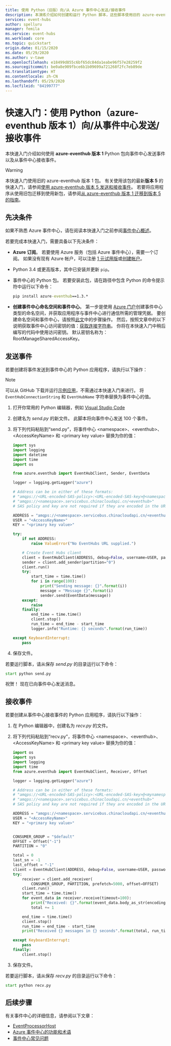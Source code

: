 ```yaml
---
title: 使用 Python（旧版）向/从 Azure 事件中心发送/接收事件
description: 本演练介绍如何创建和运行 Python 脚本，这些脚本使用旧的 azure-eventhub 版本 1 包向/从 Azure 事件中心发送/接收事件。
services: event-hubs
author: spelluru
manager: femila
ms.service: event-hubs
ms.workload: core
ms.topic: quickstart
origin.date: 01/15/2020
ms.date: 05/29/2020
ms.author: v-tawe
ms.openlocfilehash: e18499d855c6bf65dc84da1eabe96f57e28259f2
ms.sourcegitcommit: be0a8e909fbce6b1b09699a721268f2fc7eb89de
ms.translationtype: HT
ms.contentlocale: zh-CN
ms.lasthandoff: 05/29/2020
ms.locfileid: "84199777"
---
```

# <a name="quickstart-send-and-receive-events-with-event-hubs-using-python-azure-eventhub-version-1"></a>快速入门：使用 Python（azure-eventhub 版本 1）向/从事件中心发送/接收事件
本快速入门介绍如何使用 **azure-eventhub 版本 1** Python 包向事件中心发送事件以及从事件中心接收事件。 

> [!WARNING]
> 本快速入门使用旧的 azure-eventhub 版本 1 包。 有关使用该包的最新**版本 5** 的快速入门，请参阅[使用 azure-eventhub 版本 5 发送和接收事件](get-started-python-send-v2.md)。 若要将应用程序从使用旧包迁移到使用新包，请参阅[从 azure-eventhub 版本 1 迁移到版本 5 的指南](https://github.com/Azure/azure-sdk-for-python/blob/master/sdk/eventhub/azure-eventhub/migration_guide.md)。
 

## <a name="prerequisites"></a>先决条件
如果不熟悉 Azure 事件中心，请在阅读本快速入门之前参阅[事件中心概述](event-hubs-about.md)。 

若要完成本快速入门，需要具备以下先决条件：

- **Azure 订阅**。 若要使用 Azure 服务（包括 Azure 事件中心），需要一个订阅。  如果没有现有 Azure 帐户，可以注册 [1 元试用版](https://wd.azure.cn/pricing/1rmb-trial/)或[创建帐户](https://wd.azure.cn/pricing/pia/)。
- Python 3.4 或更高版本，其中已安装并更新 `pip`。
- 事件中心的 Python 包。 若要安装此包，请在路径中包含 Python 的命令提示符中运行以下命令： 
  
  ```cmd
  pip install azure-eventhub==1.3.*
  ```
- **创建事件中心命名空间和事件中心**。 第一步是使用 [Azure 门户](https://portal.azure.cn)创建事件中心类型的命名空间，并获取应用程序与事件中心进行通信所需的管理凭据。 要创建命名空间和事件中心，请按照[此文](event-hubs-create.md)中的步骤操作。 然后，按照文章中的以下说明获取事件中心访问密钥的值：[获取连接字符串](event-hubs-get-connection-string.md#get-connection-string-from-the-portal)。 你将在本快速入门中稍后编写的代码中使用访问密钥。 默认密钥名称为：RootManageSharedAccessKey。 


## <a name="send-events"></a>发送事件

若要创建将事件发送到事件中心的 Python 应用程序，请执行以下操作：

> [!NOTE]
> 可以从 GitHub 下载并运行[示例应用](https://github.com/Azure/azure-event-hubs-python/tree/master/examples)，不需通过本快速入门来进行。 将 `EventHubConnectionString` 和 `EventHubName` 字符串替换为事件中心的值。

1. 打开你常用的 Python 编辑器，例如 [Visual Studio Code](https://code.visualstudio.com/)
2. 创建名为 *send.py* 的新文件。 此脚本将向事件中心发送 100 个事件。
3. 将下列代码粘贴到“send.py”，将事件中心 \<namespace>、\<eventhub>、\<AccessKeyName> 和 \<primary key value> 替换为你的值： 
   
   ```python
   import sys
   import logging
   import datetime
   import time
   import os
   
   from azure.eventhub import EventHubClient, Sender, EventData
   
   logger = logging.getLogger("azure")
   
   # Address can be in either of these formats:
   # "amqps://<URL-encoded-SAS-policy>:<URL-encoded-SAS-key>@<namespace>.servicebus.chinacloudapi.cn/eventhub"
   # "amqps://<namespace>.servicebus.chinacloudapi.cn/<eventhub>"
   # SAS policy and key are not required if they are encoded in the URL
   
   ADDRESS = "amqps://<namespace>.servicebus.chinacloudapi.cn/<eventhub>"
   USER = "<AccessKeyName>"
   KEY = "<primary key value>"
   
   try:
       if not ADDRESS:
           raise ValueError("No EventHubs URL supplied.")
   
       # Create Event Hubs client
       client = EventHubClient(ADDRESS, debug=False, username=USER, password=KEY)
       sender = client.add_sender(partition="0")
       client.run()
       try:
           start_time = time.time()
           for i in range(100):
               print("Sending message: {}".format(i))
               message = "Message {}".format(i)
               sender.send(EventData(message))
       except:
           raise
       finally:
           end_time = time.time()
           client.stop()
           run_time = end_time - start_time
           logger.info("Runtime: {} seconds".format(run_time))
   
   except KeyboardInterrupt:
       pass
   ```
   
4. 保存文件。 

若要运行脚本，请从保存 *send.py* 的目录运行以下命令：

```cmd
start python send.py
```

祝贺！ 现在已向事件中心发送消息。

## <a name="receive-events"></a>接收事件

若要创建从事件中心接收事件的 Python 应用程序，请执行以下操作：

1. 在 Python 编辑器中，创建名为 *recv.py* 的文件。
2. 将下列代码粘贴到“recv.py”，将事件中心 \<namespace>、\<eventhub>、\<AccessKeyName> 和 \<primary key value> 替换为你的值： 
   
   ```python
   import os
   import sys
   import logging
   import time
   from azure.eventhub import EventHubClient, Receiver, Offset
   
   logger = logging.getLogger("azure")
   
   # Address can be in either of these formats:
   # "amqps://<URL-encoded-SAS-policy>:<URL-encoded-SAS-key>@<mynamespace>.servicebus.chinacloudapi.cn/myeventhub"
   # "amqps://<namespace>.servicebus.chinacloudapi.cn/<eventhub>"
   # SAS policy and key are not required if they are encoded in the URL
   
   ADDRESS = "amqps://<namespace>.servicebus.chinacloudapi.cn/<eventhub>"
   USER = "<AccessKeyName>"
   KEY = "<primary key value>"
   
   
   CONSUMER_GROUP = "$default"
   OFFSET = Offset("-1")
   PARTITION = "0"
   
   total = 0
   last_sn = -1
   last_offset = "-1"
   client = EventHubClient(ADDRESS, debug=False, username=USER, password=KEY)
   try:
       receiver = client.add_receiver(
           CONSUMER_GROUP, PARTITION, prefetch=5000, offset=OFFSET)
       client.run()
       start_time = time.time()
       for event_data in receiver.receive(timeout=100):
           print("Received: {}".format(event_data.body_as_str(encoding='UTF-8')))
           total += 1
   
       end_time = time.time()
       client.stop()
       run_time = end_time - start_time
       print("Received {} messages in {} seconds".format(total, run_time))
   
   except KeyboardInterrupt:
       pass
   finally:
       client.stop()
   ```
   
4. 保存文件。

若要运行脚本，请从保存 *recv.py* 的目录运行以下命令：

```cmd
start python recv.py
```

## <a name="next-steps"></a>后续步骤
有关事件中心的详细信息，请参阅以下文章：

- [EventProcessorHost](event-hubs-event-processor-host.md)
- [Azure 事件中心的功能和术语](event-hubs-features.md)
- [事件中心常见问题](event-hubs-faq.md)

